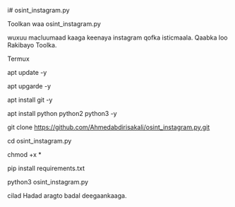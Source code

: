 i# osint_instagram.py

Toolkan waa osint_instagram.py

wuxuu macluumaad kaaga keenaya instagram qofka isticmaala.
Qaabka loo Rakibayo Toolka.

Termux 

apt update -y

apt upgarde  -y

apt install git -y

apt install python python2 python3  -y

git clone  https://github.com/Ahmedabdirisakali/osint_instagram.py.git

cd  osint_instagram.py

chmod +x *

pip  install requirements.txt 

python3  osint_instagram.py

cilad Hadad aragto badal deegaankaaga.


